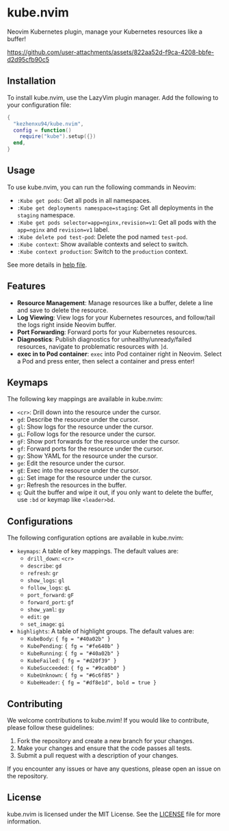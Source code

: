 # kube.nvim

Neovim Kubernetes plugin, manage your Kubernetes resources like a buffer!

https://github.com/user-attachments/assets/822aa52d-f9ca-4208-bbfe-d2d95cfb90c5

## Installation

To install kube.nvim, use the LazyVim plugin manager. Add the following to your configuration file:

```lua
{
  "kezhenxu94/kube.nvim",
  config = function()
    require("kube").setup({})
  end,
}
```

## Usage

To use kube.nvim, you can run the following commands in Neovim:

- `:Kube get pods`: Get all pods in all namespaces.
- `:Kube get deployments namespace=staging`: Get all deployments in the `staging` namespace.
- `:Kube get pods selector=app=nginx,revision=v1`: Get all pods with the `app=nginx` and `revision=v1` label.
- `:Kube delete pod test-pod`: Delete the pod named `test-pod`.
- `:Kube context`: Show available contexts and select to switch.
- `:Kube context production`: Switch to the `production` context.

See more details in [help file](./doc/kube-nvim.txt).

## Features

- **Resource Management**: Manage resources like a buffer, delete a line and save to delete the resource.
- **Log Viewing**: View logs for your Kubernetes resources, and follow/tail the logs right inside Neovim buffer.
- **Port Forwarding**: Forward ports for your Kubernetes resources.
- **Diagnostics**: Publish diagnostics for unhealthy/unready/failed resources, navigate to problematic resources with `]d`.
- **exec in to Pod container**: `exec` into Pod container right in Neovim. Select a Pod and press enter, then select a container and press enter!

## Keymaps

The following key mappings are available in kube.nvim:

- `<cr>`: Drill down into the resource under the cursor.
- `gd`: Describe the resource under the cursor.
- `gl`: Show logs for the resource under the cursor.
- `gL`: Follow logs for the resource under the cursor.
- `gF`: Show port forwards for the resource under the cursor.
- `gf`: Forward ports for the resource under the cursor.
- `gy`: Show YAML for the resource under the cursor.
- `ge`: Edit the resource under the cursor.
- `gE`: Exec into the resource under the cursor.
- `gi`: Set image for the resource under the cursor.
- `gr`: Refresh the resources in the buffer.
- `q`: Quit the buffer and wipe it out, if you only want to delete the buffer, use `:bd` or keymap like `<leader>bd`.

## Configurations

The following configuration options are available in kube.nvim:

- `keymaps`: A table of key mappings. The default values are:
  - `drill_down`: `<cr>`
  - `describe`: `gd`
  - `refresh`: `gr`
  - `show_logs`: `gl`
  - `follow_logs`: `gL`
  - `port_forward`: `gF`
  - `forward_port`: `gf`
  - `show_yaml`: `gy`
  - `edit`: `ge`
  - `set_image`: `gi`
- `highlights`: A table of highlight groups. The default values are:
  - `KubeBody`: `{ fg = "#40a02b" }`
  - `KubePending`: `{ fg = "#fe640b" }`
  - `KubeRunning`: `{ fg = "#40a02b" }`
  - `KubeFailed`: `{ fg = "#d20f39" }`
  - `KubeSucceeded`: `{ fg = "#9ca0b0" }`
  - `KubeUnknown`: `{ fg = "#6c6f85" }`
  - `KubeHeader`: `{ fg = "#df8e1d", bold = true }`

## Contributing

We welcome contributions to kube.nvim! If you would like to contribute, please follow these guidelines:

1. Fork the repository and create a new branch for your changes.
2. Make your changes and ensure that the code passes all tests.
3. Submit a pull request with a description of your changes.

If you encounter any issues or have any questions, please open an issue on the repository.

## License

kube.nvim is licensed under the MIT License. See the [LICENSE](LICENSE) file for more information.
